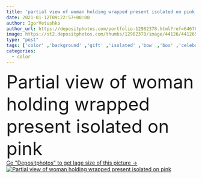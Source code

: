 ```yaml
---
title: 'partial view of woman holding wrapped present isolated on pink'
date: 2021-01-12T09:22:57+00:00
author: IgorVetushko
author_url: https://depositphotos.com/portfolio-12982378.html?ref=64678756
image: https://st2.depositphotos.com/thumbs/12982378/image/44126/441265916/api_thumb_450.jpg?forcejpeg=true
type: "post"
tags: ['color' ,'background' ,'gift' ,'isolated' ,'bow' ,'box' ,'celebration' ,'event' ,'festive' ,'greeting' ,'holiday' ,'present' ,'ribbon' ,'wrapped' ,'hands' ,'pink' ,'hold' ,'woman' ,'simple' ,'minimal' ,'partial' ,'minimalistic' ,'Cropped' ,'copy space' ,'one person' ,'Studio Shot' ]
categories: 
  - color
---
```

<div aling="center">
            <font size="60"> Partial view of woman holding wrapped present isolated on pink</font>   
</div>
<div>
    <a href='https://st2.depositphotos.com/thumbs/12982378/image/44126/441265916/api_thumb_450.jpg?forcejpeg=true?ref=64678756' target=_blank > Go "Depositphotos" to get lage size of this picture ->
        <img href='https://st2.depositphotos.com/thumbs/12982378/image/44126/441265916/api_thumb_450.jpg?forcejpeg=true?ref=64678756' src='https://st2.depositphotos.com/12982378/44126/i/950/depositphotos_441265916-stock-photo-partial-view-woman-holding-wrapped.jpg?forcejpeg=true' alt='Partial view of woman holding wrapped present isolated on pink' >
    </a>
</div>
